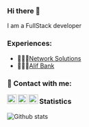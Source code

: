 ### Hi there 👋
I am a FullStack developer
<!--
**sc0der/sc0der** is a ✨ _special_ ✨ repository because its `README.md` (this file) appears on your GitHub profile.

Here are some ideas to get you started:

- 🔭 I’m currently working on ...
- 🌱 I’m currently learning ...
- 👯 I’m looking to collaborate on ...
- 🤔 I’m looking for help with ...
- 💬 Ask me about ...
- 📫 How to reach me: ...
- 😄 Pronouns: ...
- ⚡ Fun fact: ...
-->
### Experiences:
- 👨🏻‍💻[Network Solutions](http://nets.tj)
- 👨🏻‍💻[Alif Bank](http://alif.tj)

### 📱 Contact with me:

[<img align="left" alt="@sc0der | Telegram" width="22px" src="https://img.icons8.com/color/2x/telegram-app--v3.png 2x" />](https://t.me/sc0der/)
[<img align="left" alt="@sc0der | Telegram" width="22px" src="https://img.icons8.com/color/2x/linkedin.png 2x" />](https://t.me/sc0der/)
[<img align="left" alt="@sc0der | Telegram" width="22px" src="https://img.icons8.com/color/2x/telegram-app--v3.png 2x" />](https://t.me/sc0der/)

### Statistics

![Github stats](https://github-readme-stats.vercel.app/api?username=sc0der&count_private=true&title_color=007AFF&bg_color=25262B&icon_color=007AFF&show_icons=true&text_color=FFFFFF&include_all_commits=true)
